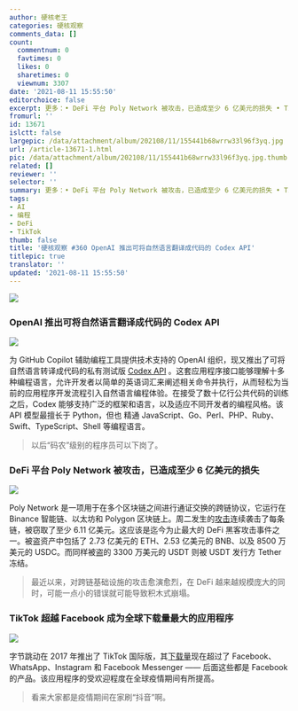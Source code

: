 ```yaml
---
author: 硬核老王
categories: 硬核观察
comments_data: []
count:
  commentnum: 0
  favtimes: 0
  likes: 0
  sharetimes: 0
  viewnum: 3307
date: '2021-08-11 15:55:50'
editorchoice: false
excerpt: 更多：• DeFi 平台 Poly Network 被攻击，已造成至少 6 亿美元的损失 • TikTok 超越 Facebook 成为全球下载量最大的应用程序
fromurl: ''
id: 13671
islctt: false
largepic: /data/attachment/album/202108/11/155441b68wrrw33l96f3yq.jpg
url: /article-13671-1.html
pic: /data/attachment/album/202108/11/155441b68wrrw33l96f3yq.jpg.thumb.jpg
related: []
reviewer: ''
selector: ''
summary: 更多：• DeFi 平台 Poly Network 被攻击，已造成至少 6 亿美元的损失 • TikTok 超越 Facebook 成为全球下载量最大的应用程序
tags:
- AI
- 编程
- DeFi
- TikTok
thumb: false
title: '硬核观察 #360 OpenAI 推出可将自然语言翻译成代码的 Codex API'
titlepic: true
translator: ''
updated: '2021-08-11 15:55:50'
---
```


![](/data/attachment/album/202108/11/155441b68wrrw33l96f3yq.jpg)


### OpenAI 推出可将自然语言翻译成代码的 Codex API


![](/data/attachment/album/202108/11/155452st11hn7w0f366lb4.jpg)


为 GitHub Copilot 辅助编程工具提供技术支持的 OpenAI 组织，现又推出了可将自然语言转译成代码的私有测试版 [Codex API](https://openai.com/blog/openai-codex/) 。这套应用程序接口能够理解十多种编程语言，允许开发者以简单的英语词汇来阐述相关命令并执行，从而轻松为当前的应用程序开发流程引入自然语言编程体验。在接受了数十亿行公共代码的训练之后，Codex 能够支持广泛的框架和语言，以及适应不同开发者的编程风格。该 API 模型最擅长于 Python，但也 精通 JavaScript、Go、Perl、PHP、Ruby、Swift、TypeScript、Shell 等编程语言。



> 
> 以后“码农”级别的程序员可以下岗了。
> 
> 
> 


### DeFi 平台 Poly Network 被攻击，已造成至少 6 亿美元的损失


![](/data/attachment/album/202108/11/155515h7oee8wv7eexf70e.jpg)


Poly Network 是一项用于在多个区块链之间进行通证交换的跨链协议，它运行在 Binance 智能链、以太坊和 Polygon 区块链上。周二发生的[攻击](https://www.coindesk.com/cross-chain-defi-site-poly-network-hacked)连续袭击了每条链，被窃取了至少 6.11 亿美元。这应该是迄今为止最大的 DeFi 黑客攻击事件之一。被盗资产中包括了 2.73 亿美元的 ETH、2.53 亿美元的 BNB、以及 8500 万美元的 USDC。而同样被盗的 3300 万美元的 USDT 则被 USDT 发行方 Tether 冻结。



> 
> 最近以来，对跨链基础设施的攻击愈演愈烈，在 DeFi 越来越规模庞大的同时，可能一点小的错误就可能导致积木式崩塌。
> 
> 
> 


### TikTok 超越 Facebook 成为全球下载量最大的应用程序


![](/data/attachment/album/202108/11/155534ljiq8ad98zqa98qu.jpg)


字节跳动在 2017 年推出了 TikTok 国际版，其[下载量](https://asia.nikkei.com/Business/Technology/TikTok-overtakes-Facebook-as-world-s-most-downloaded-app)现在超过了 Facebook、WhatsApp、Instagram 和 Facebook Messenger —— 后面这些都是 Facebook 的产品。该应用程序的受欢迎程度在全球疫情期间有所提高。



> 
> 看来大家都是疫情期间在家刷“抖音”啊。
> 
> 
>